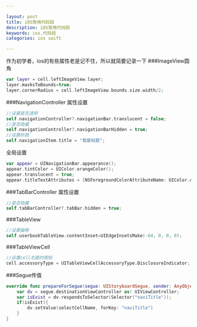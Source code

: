 ```yaml
---

layout: post
title: iOS常用代码段
description: iOS常用代码段
keywords: ios,代码段
categories: ios swift

---
```

作为初学者，ios的有些属性老是记不住，所以就简要记录一下
###ImageView圆角
```swift
var layer = cell.leftImageView.layer;
layer.masksToBounds=true;
layer.cornerRadius = cell.leftImageView.bounds.size.width/2;

```

###NavigationController
属性设置

```swift
//设置是否透明
self.navigationController?.navigationBar.translucent = false;
//是否隐藏
self.navigationController?.navigationBarHidden = true;
//设置标题
self.navigationItem.title = "我是标题";

```
全局设置

```swift
var appear = UINavigationBar.appearance();
appear.tintColor = UIColor.orangeColor();
appear.translucent = true;
appear.titleTextAttributes = [NSForegroundColorAttributeName: UIColor.orangeColor(),NSFontAttributeName: UIFont(name: "Heiti SC", size: 18.0)!];
```
###TabBarController
属性设置

```swift
//是否隐藏
self.tabBarController?.tabBar.hidden = true;

```

###TableView
```swift
//设置偏移
self.userbookTableView.contentInset=UIEdgeInsetsMake(-64, 0, 0, 0);

```

###TableViewCell
```swift
//设置cell右面的图标
cell.accessoryType = UITableViewCellAccessoryType.DisclosureIndicator;
```

###Segue传值

```swift
override func prepareForSegue(segue: UIStoryboardSegue, sender: AnyObject?) {
    var dv = segue.destinationViewController as! UIViewController;
    var isExist = dv.respondsToSelector(Selector("naviTitle"));
    if(isExist){
        dv.setValue(selectCellName, forKey: "naviTitle")
    }
}
```

